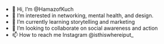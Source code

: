 - 👋 Hi, I’m @HamazofKuch
- 👀 I’m interested in networking, mental health, and design.
- 🌱 I’m currently learning storytelling and marketing
- 💞️ I’m looking to collaborate on social awareness and action
- 📫 How to reach me Instagram @isthiswhereiput_

<!---
HamazofKuch/HamazofKuch is a ✨ special ✨ repository because its `README.md` (this file) appears on your GitHub profile.
You can click the Preview link to take a look at your changes.
--->
